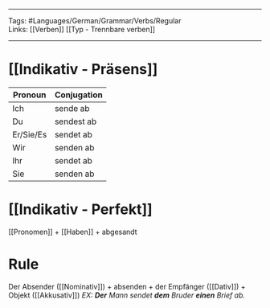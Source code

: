 ___
Tags: #Languages/German/Grammar/Verbs/Regular  
Links: [[Verben]] [[Typ - Trennbare verben]]
___
# [[Indikativ - Präsens]]
Pronoun|Conjugation
------------ | ------------
Ich | sende ab
Du | sendest ab
Er/Sie/Es | sendet ab
Wir | senden ab
Ihr | sendet ab
Sie | senden ab


# [[Indikativ - Perfekt]]
[[Pronomen]] + [[Haben]] + abgesandt

# Rule
Der Absender  ([[Nominativ]]) + absenden + der Empfänger ([[Dativ]]) + Objekt ([[Akkusativ]])
*EX: **Der** Mann sendet **dem** Bruder **einen** Brief ab.*